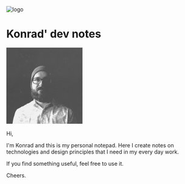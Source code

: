 ![logo](https://realhe.ro/img/logo.svg "Realhe.ro")

# Konrad' dev notes 
<img src="assets/konrad-fedorczyk.jpg " alt="drawing" width="200"/>


Hi,

I'm Konrad and this is my personal notepad. Here I create notes on technologies and design principles that I need in my every day work. 

If you find something useful, feel free to use it.

Cheers.
